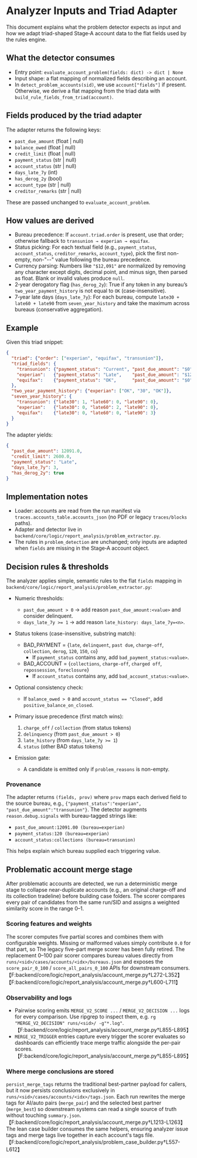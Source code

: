 # Analyzer Inputs and Triad Adapter

This document explains what the problem detector expects as input and how we
adapt triad-shaped Stage‑A account data to the flat fields used by the rules
engine.

## What the detector consumes

- Entry point: `evaluate_account_problem(fields: dict) -> dict | None`
- Input shape: a flat mapping of normalized fields describing an account.
- In `detect_problem_accounts(sid)`, we use `account["fields"]` if present.
  Otherwise, we derive a flat mapping from the triad data with
  `build_rule_fields_from_triad(account)`.

## Fields produced by the triad adapter

The adapter returns the following keys:

- `past_due_amount` (float | null)
- `balance_owed` (float | null)
- `credit_limit` (float | null)
- `payment_status` (str | null)
- `account_status` (str | null)
- `days_late_7y` (int)
- `has_derog_2y` (bool)
- `account_type` (str | null)
- `creditor_remarks` (str | null)

These are passed unchanged to `evaluate_account_problem`.

## How values are derived

- Bureau precedence: If `account.triad.order` is present, use that
  order; otherwise fallback to `transunion → experian → equifax`.
- Status picking: For each textual field (e.g., `payment_status`,
  `account_status`, `creditor_remarks`, `account_type`), pick the first
  non-empty, non-"--" value following the bureau precedence.
- Currency parsing: Numbers like `"$12,091"` are normalized by removing
  any character except digits, decimal point, and minus sign, then parsed
  as float. Blank or invalid values produce `null`.
- 2‑year derogatory flag (`has_derog_2y`): True if any token in any
  bureau’s `two_year_payment_history` is not equal to `OK` (case-insensitive).
- 7‑year late days (`days_late_7y`): For each bureau, compute
  `late30 + late60 + late90` from `seven_year_history` and take the
  maximum across bureaus (conservative aggregation).

## Example

Given this triad snippet:

```json
{
  "triad": {"order": ["experian", "equifax", "transunion"]},
  "triad_fields": {
    "transunion": {"payment_status": "Current", "past_due_amount": "$0", "credit_limit": "$2,500"},
    "experian":   {"payment_status": "Late",    "past_due_amount": "$12,091", "credit_limit": "$2,600"},
    "equifax":    {"payment_status": "OK",      "past_due_amount": "$0", "credit_limit": "$2,700"}
  },
  "two_year_payment_history": {"experian": ["OK", "30", "OK"]},
  "seven_year_history": {
    "transunion": {"late30": 1, "late60": 0, "late90": 0},
    "experian":   {"late30": 0, "late60": 2, "late90": 0},
    "equifax":    {"late30": 0, "late60": 0, "late90": 3}
  }
}
```

The adapter yields:

```json
{
  "past_due_amount": 12091.0,
  "credit_limit": 2600.0,
  "payment_status": "Late",
  "days_late_7y": 3,
  "has_derog_2y": true
}
```

## Implementation notes

- Loader: accounts are read from the run manifest via
  `traces.accounts_table.accounts_json` (no PDF or legacy `traces/blocks` paths).
- Adapter and detector live in
  `backend/core/logic/report_analysis/problem_extractor.py`.
- The rules in `problem_detection` are unchanged; only inputs are adapted when
  `fields` are missing in the Stage‑A account object.

## Decision rules & thresholds

The analyzer applies simple, semantic rules to the flat `fields` mapping in
`backend/core/logic/report_analysis/problem_extractor.py`:

- Numeric thresholds:
  - `past_due_amount > 0` → add reason `past_due_amount:<value>` and consider delinquent.
  - `days_late_7y >= 1` → add reason `late_history: days_late_7y=<n>`.

- Status tokens (case-insensitive, substring match):
  - BAD_PAYMENT = {`late`, `delinquent`, `past due`, `charge-off`, `collection`, `derog`, `120`, `150`, `co`}
    - If `payment_status` contains any, add `bad_payment_status:<value>`.
  - BAD_ACCOUNT = {`collections`, `charge-off`, `charged off`, `repossession`, `foreclosure`}
    - If `account_status` contains any, add `bad_account_status:<value>`.

- Optional consistency check:
  - If `balance_owed > 0` and `account_status == "Closed"`, add `positive_balance_on_closed`.

- Primary issue precedence (first match wins):
  1) `charge_off` / `collection` (from status tokens)
  2) `delinquency` (from `past_due_amount > 0`)
  3) `late_history` (from `days_late_7y >= 1`)
  4) `status` (other BAD status tokens)

- Emission gate:
  - A candidate is emitted only if `problem_reasons` is non-empty.

### Provenance

The adapter returns `(fields, prov)` where `prov` maps each derived field to the
source bureau, e.g., `{"payment_status":"experian", "past_due_amount":"transunion"}`.
The detector augments `reason.debug.signals` with bureau-tagged strings like:

- `past_due_amount:12091.00 (bureau=experian)`
- `payment_status:120 (bureau=experian)`
- `account_status:collections (bureau=transunion)`

This helps explain which bureau supplied each triggering value.

## Problematic account merge stage

After problematic accounts are detected, we run a deterministic merge stage
to collapse near-duplicate accounts (e.g., an original charge-off and its
collection tradeline) before building case folders. The scorer compares every
pair of candidates from the same run/SID and assigns a weighted similarity
score in the range 0–1.

### Scoring features and weights

The scorer computes five partial scores and combines them with configurable
weights. Missing or malformed values simply contribute `0.0` for that part, so
The legacy five-part merge scorer has been fully retired. The replacement
0–100 pair scorer compares bureau values directly from
`runs/<sid>/cases/accounts/<idx>/bureaus.json` and exposes the
`score_pair_0_100` / `score_all_pairs_0_100` APIs for downstream
consumers.【F:backend/core/logic/report_analysis/account_merge.py†L272-L352】【F:backend/core/logic/report_analysis/account_merge.py†L600-L711】

### Observability and logs

- Pairwise scoring emits `MERGE_V2_SCORE ...` / `MERGE_V2_DECISION ...`
  logs for every comparison. Use ripgrep to inspect them, e.g. `rg
  "MERGE_V2_DECISION" runs/<sid>/ -g"*.log"`.【F:backend/core/logic/report_analysis/account_merge.py†L855-L895】
- `MERGE_V2_TRIGGER` entries capture every trigger the scorer evaluates so
  dashboards can efficiently trace merge traffic alongside the per-pair
  scores.【F:backend/core/logic/report_analysis/account_merge.py†L855-L895】

### Where merge conclusions are stored

`persist_merge_tags` returns the traditional best-partner payload for
callers, but it now persists conclusions exclusively in
`runs/<sid>/cases/accounts/<idx>/tags.json`. Each run rewrites the merge
tags for AI/auto pairs (`merge_pair`) and the selected best partner
(`merge_best`) so downstream systems can read a single source of truth
without touching `summary.json`.【F:backend/core/logic/report_analysis/account_merge.py†L1213-L1263】 The lean case builder consumes the
same helpers, ensuring analyzer issue tags and merge tags live together in
each account's tags file.【F:backend/core/logic/report_analysis/problem_case_builder.py†L557-L612】

